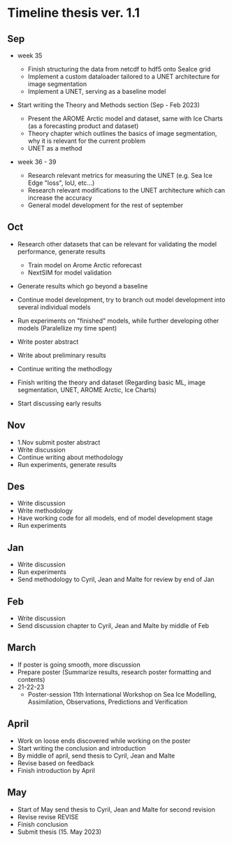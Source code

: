 # Timeline thesis ver. 1.1

## Sep
* week 35
  - Finish structuring the data from netcdf to hdf5 onto SeaIce grid
  - Implement a custom dataloader tailored to a UNET architecture for image segmentation
  - Implement a UNET, serving as a baseline model
  
* Start writing the Theory and Methods section (Sep - Feb 2023)
  - Present the AROME Arctic model and dataset, same with Ice Charts (as a forecasting product and dataset)
  - Theory chapter which outlines the basics of image segmentation, why it is relevant for the current problem
  - UNET as a method

* week 36 - 39
  - Research relevant metrics for measuring the UNET (e.g. Sea Ice Edge "loss", IoU, etc...)
  - Research relevant modifications to the UNET architecture which can increase the accuracy
  - General model development for the rest of september

## Oct
* Research other datasets that can be relevant for validating the model performance, generate results
  - Train model on Arome Arctic reforecast
  - NextSIM for model validation

* Generate results which go beyond a baseline
* Continue model development, try to branch out model development into several individual models
* Run experiments on "finished" models, while further developing other models (Paralellize my time spent)

* Write poster abstract

* Write about preliminary results
* Continue writing the methodlogy
* Finish writing the theory and dataset (Regarding basic ML, image segmentation, UNET, AROME Arctic, Ice Charts)
* Start discussing early results

## Nov
* 1.Nov submit poster abstract
* Write discussion
* Continue writing about methodology
* Run experiments, generate results

## Des
* Write discussion
* Write methodology
* Have working code for all models, end of model development stage
* Run experiments

## Jan
* Write discussion
* Run experiments
* Send methodology to Cyril, Jean and Malte for review by end of Jan

## Feb
* Write discussion
* Send discussion chapter to Cyril, Jean and Malte by middle of Feb

## March
* If poster is going smooth, more discussion
* Prepare poster (Summarize results, research poster formatting and contents)
* 21-22-23
   - Poster-session 11th International Workshop on Sea Ice Modelling, Assimilation, Observations, Predictions and Verification

## April
* Work on loose ends discovered while working on the poster
* Start writing the conclusion and introduction
* By middle of april, send thesis to Cyril, Jean and Malte
* Revise based on feedback
* Finish introduction by April

## May
* Start of May send thesis to Cyril, Jean and Malte for second revision
* Revise revise REVISE
* Finish conclusion
* Submit thesis (15. May 2023)